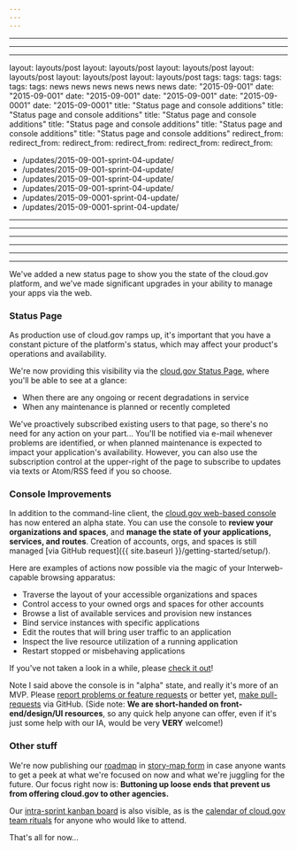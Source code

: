 ```yaml
---
---
---
```

---
---
---
layout: layouts/post
layout: layouts/post
layout: layouts/post
layout: layouts/post
layout: layouts/post
layout: layouts/post
tags:
tags:
tags:
tags:
tags:
tags:
  news
  news
  news
  news
  news
  news
date: "2015-09-001"
date: "2015-09-001"
date: "2015-09-001"
date: "2015-09-001"
date: "2015-09-0001"
date: "2015-09-0001"
title: "Status page and console additions"
title: "Status page and console additions"
title: "Status page and console additions"
title: "Status page and console additions"
title: "Status page and console additions"
title: "Status page and console additions"
redirect_from:
redirect_from:
redirect_from:
redirect_from:
redirect_from:
redirect_from:
  - /updates/2015-09-001-sprint-04-update/
  - /updates/2015-09-001-sprint-04-update/
  - /updates/2015-09-001-sprint-04-update/
  - /updates/2015-09-001-sprint-04-update/
  - /updates/2015-09-0001-sprint-04-update/
  - /updates/2015-09-0001-sprint-04-update/
---
---
---
---
---
---

We've added a new status page to show you the state of the cloud.gov platform, and we've made significant upgrades in your ability to manage your apps via the web.
<!--more-->

### Status Page
As production use of cloud.gov ramps up, it's important that you have a constant picture of the platform's status, which may affect your product's operations and availability.

We're now providing this visibility via the [cloud.gov Status Page](https://cloudgov.statuspage.io/), where you'll be able to see at a glance:

- When there are any ongoing or recent degradations in service
- When any maintenance is planned or recently completed

We've proactively subscribed existing users to that page, so there's no need for any action on your part... You'll be notified via e-mail whenever problems are identified, or when planned maintenance is expected to impact your application's availability. However, you can also use the subscription control at the upper-right of the page to subscribe to updates via texts or Atom/RSS feed if you so choose.

### Console Improvements
In addition to the command-line client, the [cloud.gov web-based console](https://console.cloud.gov/) has now entered an alpha state. You can use the console to **review your organizations and spaces**, and **manage the state of your applications, services, and routes**. Creation of accounts, orgs, and spaces is still managed [via GitHub request]({{ site.baseurl }}/getting-started/setup/).

Here are examples of actions now possible via the magic of your Interweb-capable browsing apparatus:

- Traverse the layout of your accessible organizations and spaces
- Control access to your owned orgs and spaces for other accounts
- Browse a list of available services and provision new instances
- Bind service instances with specific applications
- Edit the routes that will bring user traffic to an application
- Inspect the live resource utilization of a running application
- Restart stopped or misbehaving applications

If you've not taken a look in a while, please [check it out](https://console.cloud.gov/)!

Note I said above the console is in "alpha" state, and really it's more of an MVP. Please [report problems or feature requests](https://github.com/18F/cf-deck/issues) or better yet, [make pull-requests](https://github.com/18F/cf-deck/pulls) via GitHub. (Side note: **We are short-handed on front-end/design/UI resources**, so any quick help anyone can offer, even if it's just some help with our IA, would be very **VERY** welcome!)

### Other stuff
We're now publishing our [roadmap](https://18f.storiesonboard.com/m/gov-dev) in [story-map form](http://jpattonassociates.com/wp-content/uploads/2015/03/story_mapping.pdf) in case anyone wants to get a peek at what we're focused on now and what we're juggling for the future. Our focus right now is: **Buttoning up loose ends that prevent us from offering cloud.gov to other agencies.**

Our [intra-sprint kanban board](https://trello.com/b/ChGzyepo/gov-dev) is also visible, as is the [calendar of cloud.gov team rituals](https://www.google.com/calendar/embed?src=gsa.gov_0samf7guodi7o2jhdp0ec99aks%40group.calendar.google.com&ctz=America/Los_Angeles) for anyone who would like to attend.

That's all for now...
